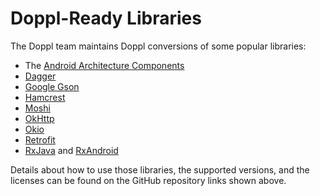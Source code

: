 # Doppl-Ready Libraries

The Doppl team maintains Doppl conversions of some popular libraries:

- The [Android Architecture Components](https://github.com/doppllib/android-architecture-components)
- [Dagger](https://github.com/doppllib/dagger)
- [Google Gson](https://github.com/doppllib/gson)
- [Hamcrest](https://github.com/doppllib/JavaHamcrest)
- [Moshi](https://github.com/doppllib/moshi)
- [OkHttp](https://github.com/doppllib/okhttp)
- [Okio](https://github.com/doppllib/okio)
- [Retrofit](https://github.com/doppllib/retrofit-doppl)
- [RxJava](https://github.com/doppllib/RxJava) and [RxAndroid](https://github.com/doppllib/RxAndroid)

Details about how to use those libraries, the supported versions,
and the licenses can be found on the GitHub repository links shown above.
